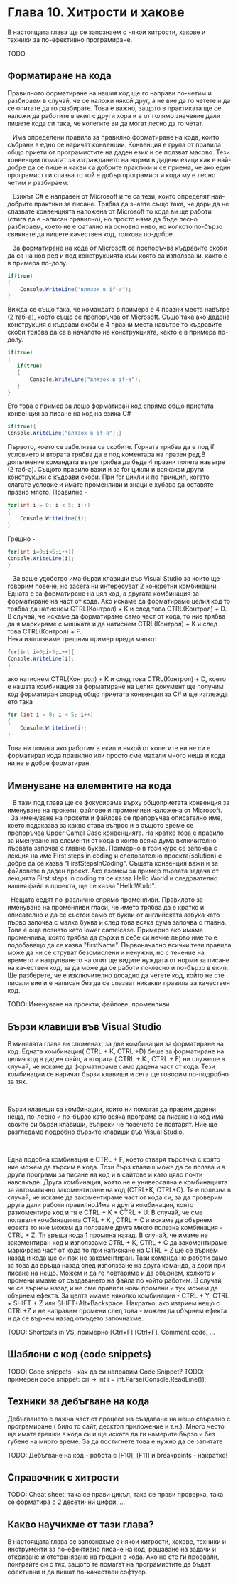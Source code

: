 # Глава 10. Хитрости и хакове

В настоящата глава ще се запознаем с някои хитрости, хакове и техники за по-ефективно програмиранe.

TODO


## Форматиране на кода
  <p>  Правилното форматиране на нашия код ще го направи по-четим и разбираем в случай, че се наложи някой друг, а не вие да го четете и да се опитате да го разбирате. Това е важно, защото в практиката ще се наложи да работите в екип с други хора и е от голямо значение дали пишете кода си така, че колегите ви да могат лесно да го четат.</p>
  <p>&nbsp;&nbsp; Има определени правила за правилно форматиране на кода, които събрани в едно се наричат конвенции. Конвенция е група от правила общо приети от програмистите на даден език и се ползват масово. Тези конвенции помагат за изграждането на норми в дадени езици как е най-добре да се пише и какви са добрите практики и се приема, че ако един програмист ги спазва то той е добър програмист и кода му е лесно четим и разбираем.</p>
  <p>&nbsp;&nbsp; Езикът C# е направен от Microsoft и те са тези, които определят най-добрите практики за писане. Трябва да знаете също така, че дори да не спазвате конвенцията наложена от Microsoft то кода ви ще работи (стига да е написан правилно), но просто няма да бъде лесно разбираем, което не е фатално на основно ниво, но колкото по-бързо свикнете да пишете качествен код, толкова по-добре.</p>
  <p>
&nbsp;&nbsp; За форматиране на кода от Microsoft се препоръчва къдравите скоби да са на нов ред и под конструкцията към която са използвани, както е в примера по-долу.

```cs
if(true)
{
    Console.WriteLine("влязох в if-a");
}
```

 Вижда се също така, че командата в примера е 4 празни места навътре (2 таб-а), което също се препоръчва от Microsoft.
 Също така ако дадена конструкция с къдрави скоби е 4 празни места навътре то къдравите скоби трябва да са в началото на конструкцията, както е в примера по-долу.
 ```cs
 if(true)
 {
    if(true)
    {
        Console.WriteLine("влязох в if-a");
    }
 }
 ```
 Ето това е пример за лошо форматиран код спрямо общо приетата конвенция за писане на код на езика C#
   
 ```cs
 if(true){
 Console.WriteLine("влязох в if-a");}
 ```
 Първото, което се забелязва са скобите. Горната трябва да е под if условието и втората трябва да е под коментара на празен ред.В допълнение командата вътре трябва да бъде 4 празни полета навътре (2 таб-а). Същото правило важи и за for цикли и всякакви други конструкции с къдрави скоби. При for цикли и по принцип, когато слагате условие и имате променливи и знаци е хубаво да оставяте празно място.
 Правилно -
```cs
for(int i = 0; i < 5; i++)
{
    Console.WriteLine(i);
}
```
Грешно -
```cs
for(int i=0;i<5;i++){
Console.WriteLine(i);
}
```

&nbsp;&nbsp; За ваше удобство има бързи клавиши във Visual Studio за които ще говорим повече, но засега ни интересуват 2 конкретни комбинации. Едната е за форматиране на цял код, а другата комбинация за форматиране на част от кода. Ако искаме да форматираме целия код то трябва да натиснем CTRL(Контрол) + K и след това CTRL(Контрол) + D. В случай, че искаме да форматираме само част от кода, то ние трябва да я маркираме с мишката и да натиснем CTRL(Контрол) + K и след това CTRL(Контрол) + F.<br/>
 Нека използваме грешния пример преди малко:
 ```cs
for(int i=0;i<5;i++){
Console.WriteLine(i);
}
```
ако натиснем CTRL(Контрол) + K и след това CTRL(Контрол) + D, което е нашата комбинация за форматиране на целия документ ще получим код форматиран според общо приетата конвенция за C# и ще изглежда ето така
```cs
for (int i = 0; i < 5; i++)
{
    Console.WriteLine(i);
}
```
Това ни помага ако работим в екип и някой от колегите ни не си е форматирал кода правилно или просто сме махали много неща и кода ни не е добре форматиран.
## Именуване на елементите на кода
<p>&nbsp;&nbsp; В тази под глава ще се фокусираме върху общоприетата конвенция за именуване на прокети, файлове и променливи наложена от Microsoft.
&nbsp;&nbsp;За именуване на прокети и файлове се препоръчва описателно име, което подсказва за какво става въпрос и в същото време се препоръчва Upper Camel Case конвенцията. На кратко това е правило за именуване на елементи от кода в които всяка дума включително първата започва с главна буква. Примерно в този курс се започва с лекция на име First steps in coding и следователно проекта(solution) е добре да се казва "FirstStepsInCoding". Същата конвенция важи и за файловете в даден проект. Ако вземем за пример първата задача от лекцията First steps in coding тя се казва Hello World и следователно нашия файл в проекта, ще се казва "HelloWorld".</p>
<p>
&nbsp;&nbsp;Нещата седят по-различно спрямо променливи. Правилото за именуване на променливи гласи, че името трябва да е кратко и описателно и да се състои само от букви от английската азбука като първо започва с малка буква и след това всяка дума започва с главна. Това е още познато като lower camelcase. Примерно ако имаме променлива, която трябва да държи в себе си нечие първо име то е подобаващо да се казва "firstName". Първоначално всички тези правила може да ни се струват безсмислени и ненужни, но с течение на времето и натрупването на опит ще видите нуждата от норми за писане на качествен код, за да може да се работи по-лесно и по-бързо в екип. Ще разберете, че е изключително досадно да четете код, който не сте писали вие и е написан без да се спазват никакви правила за качествен код.
</p>

TODO: Именуване на проекти, файлове, променливи


## Бързи клавиши във Visual Studio
<p>В миналата глава ви споменах, за две комбинации за форматиране на код. Едната комбинация( CTRL + K, CTRL +D) беше за форматиране на целия код в даден файл, а втората ( CTRL + K , CTRL + F) ни служеше в случай, че искаме да форматираме само дадена част от кода. Тези комбинации се наричат бързи клавиши и сега ще говорим по-подробно за тях. </p>
&nbsp;&nbsp;<p>Бързи клавиши са комбинации, които ни помагат да правим дадени неща, по-лесно и по-бързо като всяка програма за писане на код има своите си бързи клавиши, въпреки че повечето се повтарят. Ние ще разгледаме подробно бързите клавиши във Visual Studio.</p>
  &nbsp;&nbsp;<p>Една подобна комбинация е CTRL + F, което отваря търсачка с която ние можем да търсим в кода. Този бърз клавиш може да се ползва и в други програми за писане на код и в сайтове и като цяло почти навсякъде. Друга комбинация, която не е универсална е комбинацията за автоматично закоментиране на код (CTRL+K, CTRL+C). Тя е полезна в случай, че искаме да закоментираме част от кода си, за да проверим друга дали работи правилно.Има и друга комбинация, която разкоментира код и тя е CTRL + K + CTRL + U. В случай, че сме ползвали комбинацията CTRL + K , CTRL + C и искаме да обърнем ефекта то ние можем да ползваме друга много полезна комбинация - CTRL + Z. Тя връща кода 1 промяна назад. В случай, че имаме не закоментиран код и използваме CTRL + K, CTRL + C да закоментираме маркирана част от кода то при натискане на CTRL + Z ще се върнем назад и кода ще си пак не закоментиран. Тази команда не работи само за това да връща назад след използване на друга команда, а дори при писане на нещо. Можем и да го повтаряме и да обърнем, колкото и промени имаме от създаването на файла по който работим. В случай, че се върнем назад и не сме правили нови промени и тук можем да обърнем ефекта. За целта имаме няколко комбинации - CTRL + Y, CTRL + SHIFT + Z или SHIFT+Alt+Backspace. Накратко, ако изтрием нещо с CTRL+Z и не направим промени след това - можем да обърнем  ефекта и да се върнем назад откъдето започнахме.</p> 
TODO: Shortcuts in VS, примерно [Ctrl+F] [Ctrl+F], Comment code, ...


## Шаблони с код (code snippets)

TODO: Code snippets - как да си направим Code Snippet?
TODO: примерен code snippet: cri -> int i = int.Parse(Console.ReadLine());


## Техники за дебъгване на кода
Дебъгването е важна част от процеса на създаване на нещо свързано с програмиране ( било то сайт, десктоп приложение и т.н.).
Много често ще имате грешки в кода си и ще искате да ги намерите бързо и без губене на много време. За да постигнете това е нужно да се запитате

TODO: Дебъгване на код - работа с [F10], [F11] и breakpoints - накратко!


## Справочник с хитрости

TODO: Cheat sheet: така се прави цикъл, така се прави проверка, така се форматира с 2 десетични цифри, ...


## Какво научихме от тази глава?

В настоящата глава се запознахме с някои хитрости, хакове, техники и инструменти за по-ефективно писане на код, решаване на задачи и откриване и отстраняване на грешки в кода. Ако не сте ги пробвали, поиграйте си с тях, защото те помагат на програмистите да бъдат ефективни и да пишат по-качествен софтуер.
